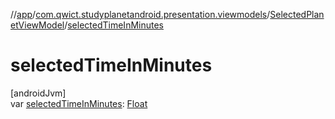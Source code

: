 //[app](../../../index.md)/[com.qwict.studyplanetandroid.presentation.viewmodels](../index.md)/[SelectedPlanetViewModel](index.md)/[selectedTimeInMinutes](selected-time-in-minutes.md)

# selectedTimeInMinutes

[androidJvm]\
var [selectedTimeInMinutes](selected-time-in-minutes.md): [Float](https://kotlinlang.org/api/latest/jvm/stdlib/kotlin/-float/index.html)
